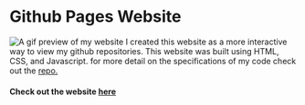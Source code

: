 # Github Pages Website
![A gif preview of my website](websitePreview.gif)
I created this website as a more interactive way to view my github repositories. This website was built using HTML, CSS, and Javascript. for more detail on the specifications of my code check out the [repo.](#(https://github.com/kahfree/kahfree.github.io))

#### Check out the website [here](#(https://kahfree.github.io))
